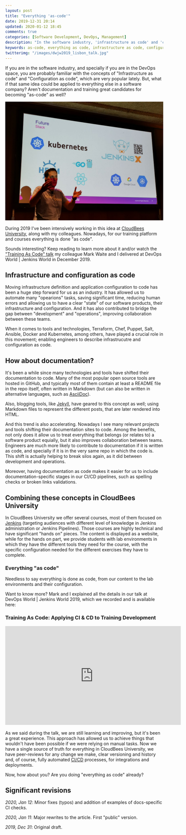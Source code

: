 ```yaml
---
layout: post
title: "Everything 'as-code'"
date: 2019-12-31 20:14
updated: 2020-01-12 18:45
comments: true
categories: [Software Development, DevOps, Management]
description: "In the software industry, 'infrastructure as code' and 'configuration as code' have become popular DevOps concepts. But the 'as code' idea can be applied to everything else in a software company, from documentation to training. We achieved 'training as code' in CloudBees University by doing everything 'as code' for our trianing platform and courses"
keywords: as-code, everything as code, infrastructure as code, configuration as code, training as code, CI/CD, devops, jenkins, cloudbees, dwjw, devops world, jenkins world, talk
twitterimg: "/images/dwjw2019_lisbon_talk.jpg"
---
```

If you are in the software industry, and specially if you are in the DevOps space, you are probably familiar with the concepts of "Infrastructure as code" and "Configuration as code", which are very popular lately. But, what if that same idea could be applied to everything else in a software company? Aren't documentation and training great candidates for becoming "as-code" as well?

<img src="/images/dwjw2019_lisbon_talk.jpg" alt="Picture taken during the presentation at DWJW 2019. I'm showing the tech stack of the new CloudBees' training platform" />

During 2019 I've been intensively working in this idea at [CloudBees University](https://standard.cbu.cloudbees.com/), along with my colleagues. Nowadays, for our training platform and courses everything is done "as code".

Sounds interesting? Keep reading to learn more about it and/or watch the ["Training As Code" talk](https://www.romenrg.com/blog/2019/12/31/everything-as-code/#training-as-code-talk) my colleague Mark Waite and I delivered at DevOps World | Jenkins World in December 2019.

<!-- More -->

## Infrastructure and configuration as code

Moving infrastructure definition and application configuration to code has been a huge step forward for us as an industry. It has allowed us to automate many "opearions" tasks, saving significant time, reducing human errors and allowing us to have a clear "state" of our software products, their infrastructure and configuration. And it has also contributed to bridge the gap between "development" and "operations", improving collaboration between these teams.

When it comes to tools and technologies, Terraform, Chef, Puppet, Salt, Ansible, Docker and Kubernetes, among others, have played a crucial role in this movement; enabling engineers to describe infrastrucutre and configuration as code.

## How about documentation?

It's been a while since many technologies and tools have shifted their documentation to code. Many of the most popular open source tools are hosted in GitHub, and typically most of them contain at least a README file in the repo itself, often written in Markdown (but can also be written in alternative languages, such as [AsciiDoc](http://asciidoc.org/)).

Also, blogging tools, like [Jekyll](https://jekyllrb.com/), have geared to this concept as well; using Markdown files to represent the different posts, that are later rendered into HTML.

And this trend is also accelerating. Nowadays I see many relevant projects and tools shifting their documentation sites to code. Among the benefits, not only does it allow us to treat everything that belongs (or relates to) a software product equially, but it also improves collaboration between teams. Engineers are much more likely to contribute to documentation if it is written as code, and specially if it is in the very same repo in which the code is. This shift is actually helping to break silos again, as it did between development and operations.

Moreover, having documentation as code makes it easier for us to include documentation-specific stages in our CI/CD pipelines, such as spelling checks or broken links validations.

## Combining these concepts in CloudBees University

In CloudBees University we offer several courses, most of them focused on [Jenkins](https://jenkins.io/) (targeting audiences with different level of knowledge in Jenkins administration or Jenkins Pipelines). Those courses are highly technical and have significant "hands on" pieces. The content is displayed as a website, while for the hands on part, we provide students with lab environments in which they have the different tools they need for the course, with the specific configuration needed for the different exercises they have to complete.

### Everything "as code"

Needless to say everything is done as code, from our content to the lab environments and their configuration.

Want to know more? Mark and I explained all the details in our talk at DevOps World | Jenkins World 2019, which we recorded and is available here:

<h3 id="training-as-code-talk"> Training As Code: Applying CI & CD to Training Development</h3>

<iframe width="560" height="315" src="https://www.youtube.com/embed/1hda-bVYaVc" frameborder="0" allow="accelerometer; autoplay; encrypted-media; gyroscope; picture-in-picture" allowfullscreen></iframe>

As we said during the talk, we are still learning and improving, but it's been a great experience. This approach has allowed us to achieve things that wouldn't have been possible if we were relying on manual tasks. Now we have a single source of truth for everything in CloudBees University, we have peer-reviews for any change we make, clear versioning and history and, of course, fully automated [CI/CD](https://www.romenrg.com/blog/2017/12/31/continuous-integration-delivery-deployment/) processes, for integrations and deployments.

Now, how about you? Are you doing "everything as code" already?

<div class="revisions">
  <h2>Significant revisions</h2>
  <p><em>2020, Jan 12</em>: Minor fixes (typos) and addition of examples of docs-specific CI checks.</p>
  <p><em>2020, Jan 11</em>: Major rewrites to the article. First "public" version.</p>
  <p><em>2019, Dec 31</em>: Original draft.</p>
</div>

